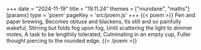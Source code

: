 +++
date = "2024-11-19"
title = "19.11.24"
themes = ["mundane", "maths"]
[params]
  type = 'poem'
  pageKey = 'src/poem.js'
+++
{{< poem >}}
Pen and paper brewing,
Becomes obtuse and blackens,
Its still and so painfully wakeful,
Stirring but folds fog upon fog,
Until scattering the light to dimmer motes,
A task to be lengthily tolerated,
Culminating in an empty cup,
Fuller thought piercing to the rounded edge.
{{< /poem >}}